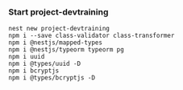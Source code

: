 ### Start project-devtraining
```
nest new project-devtraining
npm i --save class-validator class-transformer
npm i @nestjs/mapped-types
npm i @nestjs/typeorm typeorm pg
npm i uuid
npm i @types/uuid -D
npm i bcryptjs
npm i @types/bcryptjs -D
```
